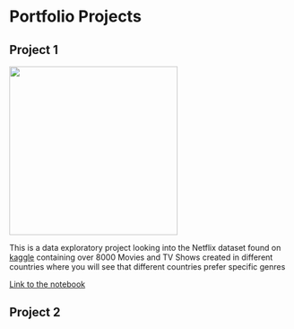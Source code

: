 # Portfolio Projects

## Project 1

<img height="300" src="https://i.gifer.com/KtXo.gif" />


This is a data exploratory project looking into the Netflix dataset found on  [kaggle](www.kaggle.com) containing over 8000 Movies and TV Shows created in different countries where you will see that different countries prefer specific genres 

[Link to the notebook](Project1/Netflix.ipynb)


## Project 2